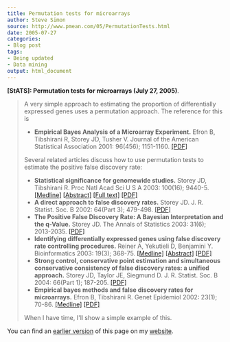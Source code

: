 ```yaml
---
title: Permutation tests for microarrays
author: Steve Simon
source: http://www.pmean.com/05/PermutationTests.html
date: 2005-07-27
categories:
- Blog post
tags:
- Being updated
- Data mining
output: html_document
---
```

**[StATS]: Permutation tests for microarrays (July
27, 2005)**.

> A very simple approach to estimating the proportion of differentially
> expressed genes uses a permutation approach. The reference for this is
>
> -   **Empirical Bayes Analysis of a Microarray Experiment.** Efron B,
>     Tibshirani R, Storey JD, Tusher V. Journal of the American
>     Statistical Association 2001: 96(456); 1151-1160.
>     [\[PDF\]](http://faculty.washington.edu/~jstorey/papers/ETST_JASA_2001.pdf)
>
> Several related articles discuss how to use permutation tests to
> estimate the positive false discovery rate:
>
> -   **Statistical significance for genomewide studies.** Storey JD,
>     Tibshirani R. Proc Natl Acad Sci U S A 2003: 100(16); 9440-5.
>     [\[Medline\]](http://www.ncbi.nlm.nih.gov/entrez/query.fcgi?cmd=Retrieve&db=PubMed&list_uids=12883005&dopt=Abstract)
>     [\[Abstract\]](http://www.pnas.org/cgi/content/abstract/100/16/9440)
>     [\[Full text\]](http://www.pnas.org/cgi/content/full/100/16/9440)
>     [\[PDF\]](http://www.pnas.org/cgi/reprint/100/16/9440.pdf)
> -   **A direct approach to false discovery rates.** Storey JD. J. R.
>     Statist. Soc. B 2002: 64(Part 3); 479-498.
>     [\[PDF\]](http://faculty.washington.edu/~jstorey/papers/directfdr.pdf)
> -   **The Positive False Discovery Rate: A Bayesian Interpretation and
>     the q-Value.** Storey JD. The Annals of Statistics 2003: 31(6);
>     2013-2035.
>     [\[PDF\]](http://faculty.washington.edu/~jstorey/papers/Storey_Annals_2003.pdf)
> -   **Identifying differentially expressed genes using false discovery
>     rate controlling procedures.** Reiner A, Yekutieli D, Benjamini Y.
>     Bioinformatics 2003: 19(3); 368-75.
>     [\[Medline\]](http://www.ncbi.nlm.nih.gov/entrez/query.fcgi?cmd=Retrieve&db=PubMed&list_uids=12584122&dopt=Abstract)
>     [\[Abstract\]](http://bioinformatics.oxfordjournals.org/cgi/content/abstract/19/3/368)
>     [\[PDF\]](http://bioinformatics.oxfordjournals.org/cgi/reprint/19/3/368.pdf)
> -   **Strong control, conservative point estimation and simultaneous
>     conservative consistency of false discovery rates: a unified
>     approach.** Storey JD, Taylor JE, Siegmund D. J. R. Statist. Soc.
>     B 2004: 66(Part 1); 187-205.
>     [\[PDF\]](http://faculty.washington.edu/~jstorey/papers/623.pdf)
> -   **Empirical bayes methods and false discovery rates for
>     microarrays.** Efron B, Tibshirani R. Genet Epidemiol 2002: 23(1);
>     70-86.
>     [\[Medline\]](http://www.ncbi.nlm.nih.gov/entrez/query.fcgi?cmd=Retrieve&db=PubMed&list_uids=12112249&dopt=Abstract)
>     [\[PDF\]](http://dcegod.nci.nih.gov/epi/EfronTibshirani%20FDR.pdf)
>
> When I have time, I'll show a simple example of this.

You can find an [earlier version][sim1] of this page on my [website][sim2].

[sim1]: http://www.pmean.com/05/PermutationTests.html
[sim2]: http://www.pmean.com
